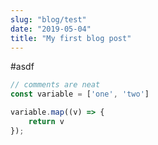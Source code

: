 ```yaml
---
slug: "blog/test"
date: "2019-05-04"
title: "My first blog post"
---
```


#asdf

```javascript
// comments are neat
const variable = ['one', 'two']

variable.map((v) => {
	return v
});
```